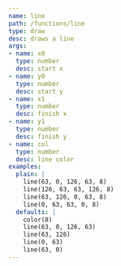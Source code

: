 ```yaml
---
name: line
path: /functions/line
type: draw
desc: draws a line
args:
- name: x0
  type: number
  desc: start x
- name: y0
  type: number
  desc: start y
- name: x1
  type: number
  desc: finish x
- name: y1
  type: number
  desc: finish y
- name: col
  type: number
  desc: line color
examples:
  plain: |
    line(63, 0, 126, 63, 8)
    line(126, 63, 63, 126, 8)
    line(63, 126, 0, 63, 8)
    line(0, 63, 63, 0, 8)
  defaults: |
    color(8)
    line(63, 0, 126, 63)
    line(63, 126)
    line(0, 63)
    line(63, 0)
---
```


